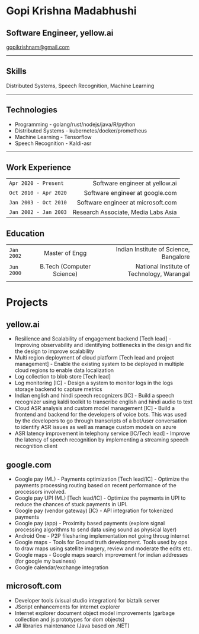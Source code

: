 # Gopi Krishna Madabhushi
## Software Engineer, yellow.ai
gopikrishnam@gmail.com

---

## Skills
Distributed Systems, Speech Recognition, Machine Learning

---
## Technologies
* Programming - golang/rust/nodejs/java/R/python
* Distributed Systems - kubernetes/docker/prometheus
* Machine Learning - Tensorflow
* Speech Recognition - Kaldi-asr

---
## Work Experience
|     |     |
|:----|----:|
|`Apr 2020 - Present`| Software engineer at yellow.ai|
|`Oct 2010 - Apr 2020`| Software engineer at google.com|
|`Jan 2003 - Oct 2010`| Software engineer at microsoft.com|
|`Jan 2002 - Jan 2003`| Research Associate, Media Labs Asia|

## Education
|      |         |        |
|:------|:------:|------:|
|`Jan 2002`| Master of Engg | Indian Institute of Science, Bangalore
|`Jun 2000`| B.Tech (Computer Science)| National Institute of Technology, Warangal
|      |      |      |

# Projects
## yellow.ai
* Resilience and Scalability of engagement backend [Tech lead] - Improving observability and identifying bottlenecks in the design and fix the design to improve scalability
* Multi region deployment of cloud platform [Tech lead and project management] - Enable the existing system to be deployed in multiple cloud regions to enable data localization
* Log collection to blob store [Tech lead]
* Log monitoring [IC] - Design a system to monitor logs in the logs storage backend to capture metrics
* Indian english and hindi speech recognizers [IC] - Build a speech recognizer using kaldi toolkit to transcribe english and hindi audio to text
* Cloud ASR analysis and custom model management [IC] - Build a frontend and backend for the developers of voice bots. This was used by the developers to go through transcripts of a bot/user conversation to identify ASR issues as well as manage custom models on azure
* ASR latency improvement in telephony service [IC/Tech lead] - Improve the latency of speech recognition by implementing a streaming speech recognition client

## google.com
* Google pay (ML) - Payments optimization [Tech lead/IC] - Optimize the payments processing routing based on recent performance of the processors involved.
* Google pay UPI (ML) [Tech lead/IC] - Optimize the payments in UPI to reduce the chances of stuck
payments in UPI.
* Google pay (vendor gateway) [IC} - API integration for tokenized payments
* Google pay (app) - Proximity based payments (explore signal processing algorithms to send data using sound as physical layer)
* Android One - P2P filesharing implementation not going throug internet
* Google maps - Tools for Ground truth development. Tools used by ops to draw maps using satellite imagery, review and moderate the edits etc.
* Google maps - Google maps search improvement for indian addresses (for google my business)
* Google calendar/exchange integration

## microsoft.com
* Developer tools (visual studio integration) for biztalk server
* JScript enhancements for internet explorer
* Internet explorer document object model improvements (garbage collection and js prototypes for dom objects)
* J# libraries maintenance (Java based on .NET)






